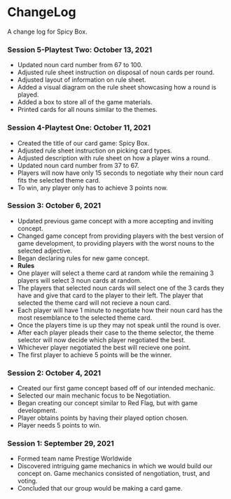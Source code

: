 # ChangeLog
A change log for Spicy Box.

### Session 5-Playtest Two: October 13, 2021
* Updated noun card number from 67 to 100.
* Adjusted rule sheet instruction on disposal of noun cards per round.
* Adjusted layout of information on rule sheet.
* Added a visual diagram on the rule sheet showcasing how a round is played.
* Added a box to store all of the game materials.
* Printed cards for all nouns similar to the themes.

### Session 4-Playtest One: October 11, 2021
* Created the title of our card game: Spicy Box.
* Adjusted rule sheet instruction on picking card types.
* Adjusted description with rule sheet on how a player wins a round.
* Updated noun card number from 37 to 67.
* Players will now have only 15 seconds to negotiate why their noun card fits the selected theme card.
* To win, any player only has to achieve 3 points now.

### Session 3: October 6, 2021
* Updated previous game concept with a more accepting and inviting concept.
* Changed game concept from providing players with the best version of game development, to providing players with the worst nouns to the selected adjective.
* Began declaring rules for new game concept.
* **Rules**
* One player will select a theme card at random while the remaining 3 players will select 3 noun cards at random.
* The players that selected noun cards will select one of the 3 cards they have and give that card to the player to their left. The player that selected the theme card will not recieve a noun card.
* Each player will have 1 minute to negotiate how their noun card has the most resemblance to the selected theme card.
* Once the players time is up they may not speak until the round is over.
* After each player pleads their case to the theme selector, the theme selector will now decide which player negotiated the best.
* Whichever player negotiated the best will recieve one point.
* The first player to achieve 5 points will be the winner.

### Session 2: October 4, 2021
* Created our first game concept based off of our intended mechanic.
* Selected our main mechanic focus to be Negotiation.
* Began creating our concept similar to Red Flag, but with game development.
* Player obtains points by having their played option chosen.
* Player needs 5 points to win.

### Session 1: September 29, 2021
* Formed team name Prestige Worldwide
* Discovered intriguing game mechanics in which we would build our concept on. Game mechanics consisted of nengotiation, trust, and voting.
* Concluded that our group would be making a card game.

